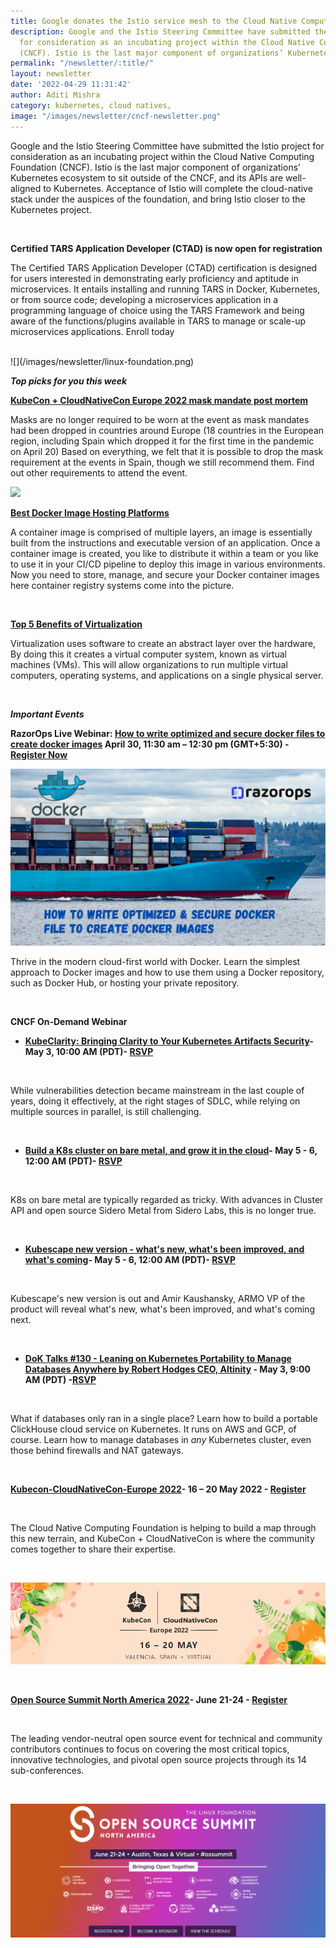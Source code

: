 ```yaml
---
title: Google donates the Istio service mesh to the Cloud Native Computing Foundation
description: Google and the Istio Steering Committee have submitted the Istio project
  for consideration as an incubating project within the Cloud Native Computing Foundation
  (CNCF). Istio is the last major component of organizations’ Kubernetes
permalink: "/newsletter/:title/"
layout: newsletter
date: '2022-04-29 11:31:42'
author: Aditi Mishra
category: kubernetes, cloud natives,
image: "/images/newsletter/cncf-newsletter.png"
---
```


Google and the Istio Steering Committee have submitted the Istio project for consideration as an incubating project within the Cloud Native Computing Foundation (CNCF). Istio is the last major component of organizations’ Kubernetes ecosystem to sit outside of the CNCF, and its APIs are well-aligned to Kubernetes. Acceptance of Istio will complete the cloud-native stack under the auspices of the foundation, and bring Istio closer to the Kubernetes project. 

<br>

**Certified TARS Application Developer (CTAD) is now open for registration**

The Certified TARS Application Developer (CTAD) certification is designed for users interested in demonstrating early proficiency and aptitude in microservices. It entails installing and running TARS in Docker, Kubernetes, or from source code; developing a microservices application in a programming language of choice using the TARS Framework and being aware of the functions/plugins available in TARS to manage or scale-up microservices applications. Enroll today

<br>
![](/images/newsletter/linux-foundation.png)
<br>

***Top picks for you this week***

**[KubeCon + CloudNativeCon Europe 2022 mask mandate post mortem](https://www.cncf.io/blog/2022/04/28/kubecon-cloudnativecon-europe-2022-mask-mandate-post-mortem/)**

Masks are no longer required to be worn at the event as mask mandates had been dropped in countries around Europe (18 countries in the European region, including Spain which dropped it for the first time in the pandemic on April 20) Based on everything, we felt that it is possible to drop the mask requirement at the events in Spain, though we still recommend them. Find out other requirements to attend the event.

![](/home/prashant/prashant-space/razorops_workspace/razorops-web/images/newsletter/kubecon-2022.jpeg)
<br>

**[Best Docker Image Hosting Platforms](https://bit.ly/37TlXxJ)**

A container image is comprised of multiple layers, an image is essentially built from the instructions and executable version of an application. Once a container image is created, you like to distribute it within a team or you like to use it in your CI/CD pipeline to deploy this image in various environments. Now you need to store, manage, and secure your Docker container images here container registry systems come into the picture.

<br>

**[Top 5 Benefits of Virtualization](https://bit.ly/3wbHryb)**

Virtualization uses software to create an abstract layer over the hardware, By doing this it creates a virtual computer system, known as virtual machines (VMs). This will allow organizations to run multiple virtual computers, operating systems, and applications on a single physical server.

<br>


***Important Events***
<br>

**RazorOps Live Webinar: [How to write optimized and secure docker files to create docker images](https://bit.ly/3vwmeOW) April 30, 11:30 am – 12:30 pm (GMT+5:30) - [Register Now](https://bit.ly/3MFInkU)**
<br>


![](/images/newsletter/Webinar-dockersnew.png)


Thrive in the modern cloud-first world with Docker. Learn the simplest approach to Docker images and how to use them using a Docker repository, such as Docker Hub, or hosting your private repository.

<br>

**CNCF On-Demand Webinar**

* **[KubeClarity: Bringing Clarity to Your Kubernetes Artifacts Security](https://community.cncf.io/events/details/cncf-cncf-online-programs-presents-cncf-live-webinar-kubeclarity-bringing-clarity-to-your-kubernetes-artifacts-security/)- May 3, 10:00 AM (PDT)- [RSVP](https://community.cncf.io/accounts/login/?next=/events/details/cncf-cncf-online-programs-presents-cncf-live-webinar-kubeclarity-bringing-clarity-to-your-kubernetes-artifacts-security/)**

<br>

While vulnerabilities detection became mainstream in the last couple of years, doing it effectively, at the right stages of SDLC, while relying on multiple sources in parallel, is still challenging. 

<br>

* **[Build a K8s cluster on bare metal, and grow it in the cloud](https://community.cncf.io/events/details/cncf-cncf-online-programs-presents-cncf-on-demand-webinar-build-a-k8s-cluster-on-bare-metal-grow-it-in-the-cloud/)- May 5 - 6, 12:00 AM (PDT)- [RSVP](https://community.cncf.io/events/details/cncf-cncf-online-programs-presents-cncf-on-demand-webinar-build-a-k8s-cluster-on-bare-metal-grow-it-in-the-cloud/)**

<br>

K8s on bare metal are typically regarded as tricky. With advances in Cluster API and open source Sidero Metal from Sidero Labs, this is no longer true.

<br>

* **[Kubescape new version - what's new, what's been improved, and what's coming](https://community.cncf.io/events/details/cncf-cncf-online-programs-presents-cncf-on-demand-webinar-kubescape-new-version-whats-new-whats-been-improved-and-whats-coming/)- May 5 - 6, 12:00 AM (PDT)- [RSVP](https://sso.linuxfoundation.org/login/?state=hKFo2SBYRVhrQWR3US0yNEZnV1JxeGdDUXQyMURuaWdQSmp0NaFupWxvZ2luo3RpZNkgY1JCLVFsZWo3cjU3al9wTkpVb1lpOWdOVkJvdGcwaVGjY2lk2SBBY1ZGUFlMTGZXdHh2dW83TUpDeldPcVQ5ZkJMY1B0Tg&client=AcVFPYLLfWtxvuo7MJCzWOqT9fBLcPtN&protocol=oauth2&redirect_uri=https:%2F%2Fcommunity.cncf.io%2Faccounts%2Fauth0%2Flogin%2Fcallback%2F&scope=profile%20openid%20email&response_type=code)**

<br>

Kubescape's new version is out and Amir Kaushansky, ARMO VP of the product will reveal what's new, what's been improved, and what's coming next.

<br>

* **[DoK Talks #130 - Leaning on Kubernetes Portability to Manage Databases Anywhere by Robert Hodges CEO, Altinity](https://community.cncf.io/events/details/cncf-data-on-kubernetes-presents-dok-talks-130-leaning-on-kubernetes-portability-to-manage-databases-anywhere/) - May 3, 9:00 AM (PDT) -[RSVP](https://sso.linuxfoundation.org/login/?state=hKFo2SBIaG1OdkVzMjlkRUVxNEdoRk9QWjRhYkZIdHQ5YmdSV6FupWxvZ2luo3RpZNkgZVlkMEpib2xHTXdGbTB2U3JqUGJSdkpsTWJCUmM0cl-jY2lk2SBBY1ZGUFlMTGZXdHh2dW83TUpDeldPcVQ5ZkJMY1B0Tg&client=AcVFPYLLfWtxvuo7MJCzWOqT9fBLcPtN&protocol=oauth2&redirect_uri=https:%2F%2Fcommunity.cncf.io%2Faccounts%2Fauth0%2Flogin%2Fcallback%2F&scope=profile%20openid%20email&response_type=code)**

<br>

What if databases only ran in a single place? Learn how to build a portable ClickHouse cloud service on Kubernetes. It runs on AWS and GCP, of course. Learn how to manage databases in *any* Kubernetes cluster, even those behind firewalls and NAT gateways. 

<br>

**[Kubecon-CloudNativeCon-Europe 2022](https://events.linuxfoundation.org/kubecon-cloudnativecon-europe/?utm_source=Google&utm_medium=Search&utm_campaign=KC+EU+2022&utm_id=KC+EU+2022&gclid=CjwKCAjw9qiTBhBbEiwAp-GE0YES7xnFJMq8m0yMEXAaB87XAcasOsyABVIgWStR-5JbE2Rua1t5lBoCxF0QAvD_BwE)- 16 – 20 May 2022 - [Register](https://events.linuxfoundation.org/kubecon-cloudnativecon-europe/register/)**

<br>

The Cloud Native Computing Foundation is helping to build a map through this new terrain, and KubeCon + CloudNativeCon is where the community comes together to share their expertise.

<br>

![](/images/newsletter/kubecon-cloudnativecon.png)

<br>

**[Open Source Summit North America 2022](https://events.linuxfoundation.org/open-source-summit-north-america/)- June 21-24 - [Register](https://events.linuxfoundation.org/open-source-summit-north-america/)**

<br>

The leading vendor-neutral open source event for technical and community contributors continues to focus on covering the most critical topics, innovative technologies, and pivotal open source projects through its 14 sub-conferences.

<br>

![](/images/newsletter/open-source-summit.png)

<br>
<br>
<br>
